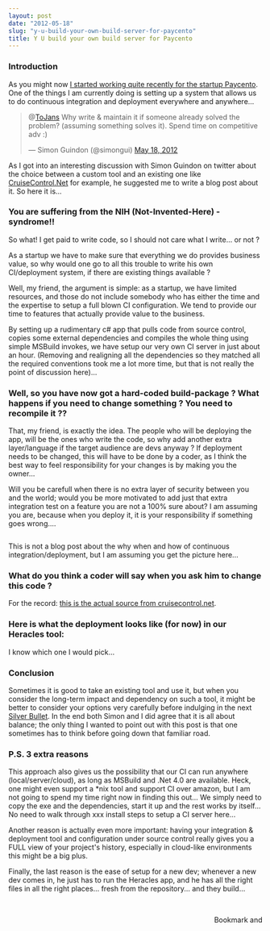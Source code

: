 ```yaml
---
layout: post
date: "2012-05-18"
slug: "y-u-build-your-own-build-server-for-paycento"
title: Y U build your own build server for Paycento
---
```


<h3>Introduction</h3>
<p>As you might now <a href="http://www.corebvba.be/blog/post/It-is-official-on-the-second-of-May-I-will-join-the-start-up-Paycento.aspx">I started working quite recently for the startup Paycento</a>. One of the things I am currently doing is setting up a system that allows us to do continuous integration and deployment everywhere and anywhere...</p>
<blockquote class="twitter-tweet">
<p>@<a href="https://twitter.com/ToJans">ToJans</a> Why write &amp; maintain it if someone already solved the problem? (assuming something solves it). Spend time on competitive adv :)</p>
&mdash; Simon Guindon (@simongui) <a href="https://twitter.com/simongui/status/203554104138670080">May 18, 2012</a></blockquote>
<p>
<script src="//platform.twitter.com/widgets.js"></script>
</p>
<p>As I got into an interesting discussion with Simon Guindon on twitter about the choice between a custom tool and an existing one like <a href="http://www.cruisecontrolnet.org/" target="_blank">CruiseControl.Net</a> for example, he suggested me to write a blog post about it. So here it is...</p>
<h3>You are suffering from the NIH (Not-Invented-Here) - syndrome!!</h3>
<p>So what! I get paid to write code, so I should not care what I write... or not ?</p>
<p>As a startup we have to make sure that everything we do provides business value, so why would one go to all this trouble to write his own CI/deployment system, if there are existing things available ?</p>
<p></p>
<p>Well, my friend, the argument is simple: as a startup, we have limited resources, and those do not include somebody who has either the time and the expertise to setup a full blown CI configuration. We tend to provide our time to features that actually provide value to the business.</p>
<p>By setting up a rudimentary c# app that pulls code from source control, copies some external dependencies and compiles the whole thing using simple MSBuild invokes, we have setup our very own CI server in just about an hour. (Removing and realigning all the dependencies so they matched all the required conventions took me a lot more time, but that is not really the point of discussion here)...</p>
<h3>Well, so you have now got a hard-coded build-package ? What happens if you need to change something ? You need to recompile it ??&nbsp;</h3>
<p>That, my friend, is exactly the idea. The people who will be deploying the app, will be the ones who write the code, so why add another extra layer/language if the target audience are devs anyway ? If deployment needs to be changed, this will have to be done by a coder, as I think the best way to feel responsibility for your changes is by making you the owner...</p>
<p>Will you be carefull when there is no extra layer of security between you and the world; would you be more motivated to add just that extra integration test on a feature you are not a 100% sure about? I am assuming you are, because when you deploy it, it is your responsibility if something goes wrong....</p>
<p><img src="http://www.corebvba.be/blog/image.axd?picture=2012%2f5%2fpower.jpg" alt="" /></p>
<p>This is not a blog post about the why when and how of continuous integration/deployment, but I am assuming you get the picture here...</p>
<h3>What do you think a coder will say when you ask him to change this code ?</h3>
<p>
<script src="https://gist.github.com/2727037.js?file=cruise.xml"></script>
</p>
<p>For the record: <a href="https://github.com/ccnet/CruiseControl.NET/blob/master/ccnet.build" target="_blank">this is the actual source from cruisecontrol.net</a>.</p>
<h3>Here is what the deployment looks like (for now) in our Heracles tool:</h3>
<p>
<script src="https://gist.github.com/2727037.js?file=Program.cs"></script>
</p>
<p>I know which one I would pick...</p>
<h3>Conclusion</h3>
<p>Sometimes it is good to take an existing tool and use it, but when you consider the long-term impact and dependency on such a tool, it might be better to consider your options very carefully before indulging in the next <a href="http://en.wikipedia.org/wiki/No_Silver_Bullet" target="_blank">Silver Bullet</a>. In the end both Simon and I did agree that it is all about balance; the only thing I wanted to point out with this post is that one sometimes has to think before going down that familiar road.</p>
<h3>P.S. 3 extra reasons</h3>
<p>This approach also gives us the possibility that our CI can run anywhere (local/server/cloud), as long as MSBuild and .Net 4.0 are available. Heck, one might even support a *nix tool and support CI over amazon, but I am not going to spend my time right now in finding this out...&nbsp;We simply need to copy the exe and the dependencies, start it up and the rest works by itself... No need to walk through xxx install steps to setup a CI server here...</p>
<p>Another reason is actually even more important: having your integration &amp; deployment tool and configuration under source control really gives you a FULL view of your project's history, especially in cloud-like environments this might be a big plus.</p>
<p>Finally, the last reason is the ease of setup for a new dev; whenever a new dev comes in, he just has to run the Heracles app, and he has all the right files in all the right places... fresh from the repository... and they build...</p>
<p>&nbsp;</p><div style="text-align:right"><a class="addthis_button" href="http://www.addthis.com/bookmark.php?v=250&amp;pub=xa-4aec37702e3161d4"><img src="http://s7.addthis.com/static/btn/v2/lg-share-en.gif" width="125" height="16" alt="Bookmark and Share" style="border:0"/></a><script type="text/javascript" src="http://s7.addthis.com/js/250/addthis_widget.js#pub=xa-4aec37702e3161d4"></script></div>
